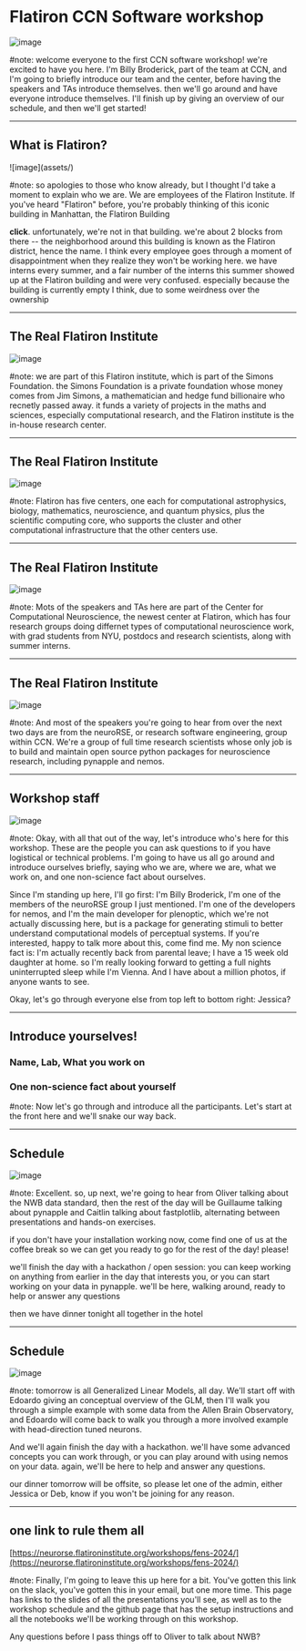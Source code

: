 # Flatiron CCN Software workshop

![image](/assets/fens2024-banner.jpg)

#note: welcome everyone to the first CCN software workshop! we're excited to have you here. I'm Billy Broderick, part of the team at CCN, and I'm going to briefly introduce our team and the center, before having the speakers and TAs introduce themselves. then we'll go around and have everyone introduce themselves. I'll finish up by giving an overview of our schedule, and then we'll get started!

---

## What is Flatiron?

<div data-animate data-load="https://users.flatironinstitute.org/~wbroderick/presentations_assets/fens-2024/flatiron.svg" crossorigin="anonymous">
<!-- {"setup": [
{"element": "#g715", "modifier": "attr", "parameters": [ {"class": "fragment appear-disappear", "data-fragment-index": "0"} ]}
]} -->
</div>
![image](assets/)

#note: so apologies to those who know already, but I thought I'd take a moment to explain who we are. We are employees of the Flatiron Institute. If you've heard "Flatiron" before, you're probably thinking of this iconic building in Manhattan, the Flatiron Building

**click**. unfortunately, we're not in that building. we're about 2 blocks from there -- the neighborhood around this building is known as the Flatiron district, hence the name. I think every employee goes through a moment of disappointment when they realize they won't be working here. we have interns every summer, and a fair number of the interns this summer showed up at the Flatiron building and were very confused. especially because the building is currently empty I think, due to some weirdness over the ownership

---

## The Real Flatiron Institute

![image](https://users.flatironinstitute.org/~wbroderick/presentations_assets/fens-2024/flatiron-institute.png)

#note: we are part of this Flatiron institute, which is part of the Simons Foundation. the Simons Foundation is a private foundation whose money comes from Jim Simons, a mathematician and hedge fund billionaire who recnetly passed away. it funds a variety of projects in the maths and sciences, especially computational research, and the Flatiron institute is the in-house research center.

---
## The Real Flatiron Institute

![image](https://users.flatironinstitute.org/~wbroderick/presentations_assets/fens-2024/flatiron-centers.png)

#note: Flatiron has five centers, one each for computational astrophysics, biology, mathematics, neuroscience, and quantum physics, plus the scientific computing core, who supports the cluster and other computational infrastructure that the other centers use.

---
## The Real Flatiron Institute

![image](https://users.flatironinstitute.org/~wbroderick/presentations_assets/fens-2024/flatiron-ccn.png)

#note: Mots of the speakers and TAs here are part of the Center for Computational Neuroscience, the newest center at Flatiron, which has four research groups doing differnet types of computational neuroscience work, with grad students from NYU, postdocs and research scientists, along with summer interns.

---
## The Real Flatiron Institute

![image](https://users.flatironinstitute.org/~wbroderick/presentations_assets/fens-2024/neurorse.png)

#note: And most of the speakers you're going to hear from over the next two days are from the neuroRSE, or research software engineering, group within CCN. We're a group of full time research scientists whose only job is to build and maintain open source python packages for neuroscience research, including pynapple and nemos.

---
## Workshop staff

![image](https://users.flatironinstitute.org/~wbroderick/presentations_assets/fens-2024/speakers.svg)

#note: Okay, with all that out of the way, let's introduce who's here for this workshop. These are the people you can ask questions to if you have logistical or technical problems. I'm going to have us all go around and introduce ourselves briefly, saying who we are, where we are, what we work on, and one non-science fact about ourselves.

Since I'm standing up here, I'll go first: I'm Billy Broderick, I'm one of the members of the neuroRSE group I just mentioned. I'm one of the developers for nemos, and I'm the main developer for plenoptic, which we're not actually discussing here, but is a package for generating stimuli to better understand computational models of perceptual systems. If you're interested, happy to talk more about this, come find me. My non science fact is: I'm actually recently back from parental leave; I have a 15 week old daughter at home. so I'm really looking forward to getting a full nights uninterrupted sleep while I'm Vienna. And I have about a million photos, if anyone wants to see.

Okay, let's go through everyone else from top left to bottom right: Jessica?

---
## Introduce yourselves!

### Name, Lab, What you work on
### One non-science fact about yourself

#note: Now let's go through and introduce all the participants. Let's start at the front here and we'll snake our way back.

---
## Schedule

![image](https://users.flatironinstitute.org/~wbroderick/presentations_assets/fens-2024/schedule-1.png)

#note: Excellent. so, up next, we're going to hear from Oliver talking about the NWB data standard, then the rest of the day will be Guillaume talking about pynapple and Caitlin talking about fastplotlib, alternating between presentations and hands-on exercises.

if you don't have your installation working now, come find one of us at the coffee break so we can get you ready to go for the rest of the day! please!

we'll finish the day with a hackathon / open session: you can keep working on anything from earlier in the day that interests you, or you can start working on your data in pynapple. we'll be here, walking around, ready to help or answer any questions

then we have dinner tonight all together in the hotel

---
## Schedule

![image](https://users.flatironinstitute.org/~wbroderick/presentations_assets/fens-2024/schedule-2.png)

#note: tomorrow is all Generalized Linear Models, all day. We'll start off with Edoardo giving an conceptual overview of the GLM, then I'll walk you through a simple example with some data from the Allen Brain Observatory, and Edoardo will come back to walk you through a more involved example with head-direction tuned neurons.

And we'll again finish the day with a hackathon. we'll have some advanced concepts you can work through, or you can play around with using nemos on your data. again, we'll be here to help and answer any questions.

our dinner tomorrow will be offsite, so please let one of the admin, either Jessica or Deb, know if you won't be joining for any reason.

---
## one link to rule them all

[https://neurorse.flatironinstitute.org/workshops/fens-2024/](https://neurorse.flatironinstitute.org/workshops/fens-2024/)

#note: Finally, I'm going to leave this up here for a bit. You've gotten this link on the slack, you've gotten this in your email, but one more time. This page has links to the slides of all the presentations you'll see, as well as to the workshop schedule and the github page that has the setup instructions and all the notebooks we'll be working through on this workshop.

Any questions before I pass things off to Oliver to talk about NWB?
